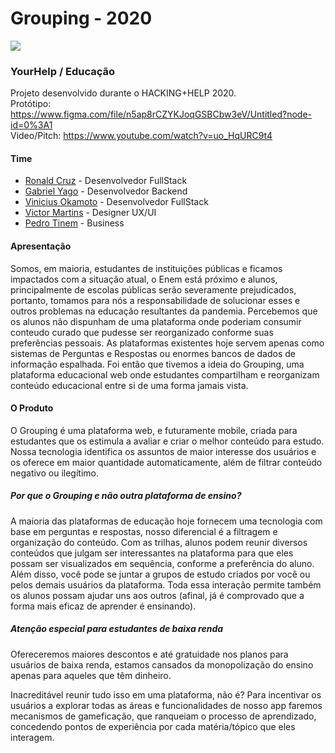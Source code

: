 # Grouping - 2020

![](https://github.com/ronaldscruz/grouping/blob/master/frontend/src/assets/logo.png)

### YourHelp / Educação

Projeto desenvolvido durante o HACKING+HELP 2020.<br>
Protótipo: https://www.figma.com/file/n5ap8rCZYKJoqGSBCbw3eV/Untitled?node-id=0%3A1<br>
Video/Pitch: https://www.youtube.com/watch?v=uo_HqURC9t4

#### Time

- [Ronald Cruz](https://www.linkedin.com/in/ronaldscruz/) - Desenvolvedor FullStack
- [Gabriel Yago](https://www.linkedin.com/in/gabriel-yago/) - Desenvolvedor Backend
- [Vinicius Okamoto](https://www.linkedin.com/in/vinicius-okamoto/) - Desenvolvedor FullStack
- [Victor Martins](https://www.linkedin.com/in/victormartinstinoco/) - Designer UX/UI
- [Pedro Tinem](https://www.instagram.com/pedro.tinem/) - Business

#### Apresentação

Somos, em maioria, estudantes de instituições públicas e ficamos impactados com a situação atual, o Enem está próximo e alunos, principalmente de escolas públicas serão severamente prejudicados, portanto, tomamos para nós a responsabilidade de solucionar esses e outros problemas na educação resultantes da pandemia.
Percebemos que os alunos não dispunham de uma plataforma onde poderiam consumir conteudo curado que pudesse ser reorganizado conforme suas preferências pessoais. As plataformas existentes hoje servem apenas como sistemas de Perguntas e Respostas ou enormes bancos de dados de informação espalhada. Foi então que tivemos a ideia do Grouping, uma plataforma educacional web onde estudantes compartilham e reorganizam conteúdo educacional entre si de uma forma jamais vista.

#### O Produto

O Grouping é uma plataforma web, e futuramente mobile, criada para estudantes que os estimula a avaliar e criar o melhor conteúdo para estudo. Nossa tecnologia identifica os assuntos de maior interesse dos usuários e os oferece em maior quantidade automaticamente, além de filtrar conteúdo negativo ou ilegítimo.

##### Por que o Grouping e não outra plataforma de ensino?

A maioria das plataformas de educação hoje fornecem uma tecnologia com base em perguntas e respostas, nosso diferencial é a filtragem e organização do conteúdo. Com as trilhas, alunos podem reunir diversos conteúdos que julgam ser interessantes na plataforma para que eles possam ser visualizados em sequência, conforme a preferência do aluno. Além disso, você pode se juntar a grupos de estudo criados por você ou pelos demais usuários da plataforma. Toda essa interação permite também os alunos possam ajudar uns aos outros (afinal, já é comprovado que a forma mais eficaz de aprender é ensinando).

##### Atenção especial para estudantes de baixa renda

Ofereceremos maiores descontos e até gratuidade nos planos para usuários de baixa renda, estamos cansados da monopolização do ensino apenas para aqueles que têm dinheiro.

Inacreditável reunir tudo isso em uma plataforma, não é? Para incentivar os usuários a explorar todas as áreas e funcionalidades de nosso app faremos mecanismos de gameficação, que ranqueiam o processo de aprendizado, concedendo pontos de experiência por cada matéria/tópico que eles interagem.

